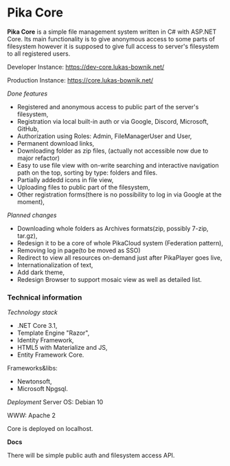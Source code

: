 # Pika Core

__Pika Core__ is a simple file management system written in C# with ASP.NET Core. Its main functionality is to give anonymous access to some parts of filesystem however it is supposed to give full access to server's filesystem to all registered users.

Developer Instance: https://dev-core.lukas-bownik.net/

Production Instance: https://core.lukas-bownik.net/

*Done features*
* Registered and anonymous access to public part of the server's filesystem,
* Registration via local built-in auth or via Google, Discord, Microsoft, GitHub,
* Authorization using Roles: Admin, FileManagerUser and User,
* Permanent download links,
* Downloading folder as zip files, (actually not accessible now due to major refactor)
* Easy to use file view with on-write searching and interactive navigation path on the top, sorting by type: folders and files.
* Partially addedd icons in file view,
* Uploading files to public part of the filesystem,
* Other registration forms(there is no possibility to log in via Google at the moment),

*Planned changes*
* Downloading whole folders as Archives formats(zip, possibly 7-zip, tar.gz),
* Redesign it to be a core of whole PikaCloud system (Federation pattern),
* Removing log in page(to be moved as SSO)
* Redirect to view all resources on-demand just after PikaPlayer goes live,
* Internationalization of text,
* Add dark theme,
* Redesign Browser to support mosaic view as well as detailed list.

### Technical information ###
*Technology stack*
* .NET Core 3.1,
* Template Engine "Razor",
* Identity Framework,
* HTML5 with Materialize and JS,
* Entity Framework Core.

Frameworks&libs:
* Newtonsoft,
* Microsoft Npgsql.

*Deployment*
Server OS: Debian 10

WWW: Apache 2

Core is deployed on localhost.


__Docs__ 

There will be simple public auth and filesystem access API.
